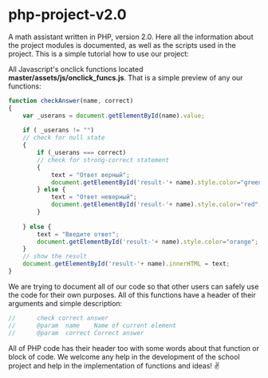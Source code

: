 # php-project-v2.0
A math assistant written in PHP, version 2.0. Here all the information about the project modules is documented, as well as the scripts used in the project. This is a simple tutorial how to use our project:

All Javascript's onclick functions located **master/assets/js/onclick_funcs.js**. That is a simple preview of any our functions: 

```javascript
function checkAnswer(name, correct)
{
	var _userans = document.getElementById(name).value;
	
	if ( _userans != "")
	// check for null state
	{
		if (_userans === correct)
		// check for strong-correct statement
		{
			text = "Ответ верный";
			document.getElementById('result-'+ name).style.color="green";
		} else {
			text = "Ответ неверный";
			document.getElementById('result-'+ name).style.color="red";
		}
		
	} else {
		text = "Введите ответ";
		document.getElementById('result-'+ name).style.color="orange";
	}
	// show the result
	document.getElementById('result-'+ name).innerHTML = text;
}
```
We are trying to document all of our code so that other users can safely use the code for their own purposes. All of this functions have a header of their arguments and simple description:

```javascript
// 		check correct answer
// 		@param 	name 	Name of current element
//		@param	correct	Correct answer
```

All of PHP code has their header too with some words about that function or block of code. We welcome any help in the development of the school project and help in the implementation of functions and ideas! :v:
